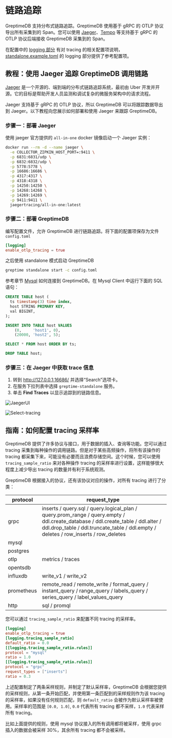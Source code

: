 # 链路追踪

GreptimeDB 支持分布式链路追踪。GreptimeDB 使用基于 gRPC 的 OTLP 协议导出所有采集到的 Span。您可以使用 [Jaeger](https://www.jaegertracing.io/)、[Tempo](https://grafana.com/oss/tempo/) 等支持基于 gRPC 的 OTLP 协议后端接收 GreptimeDB 采集到的 Span。 

在配置中的 [logging 部分](/user-guide/deployments/configuration.md#logging-选项) 有对 tracing 的相关配置项说明，[standalone.example.toml](https://github.com/GreptimeTeam/greptimedb/blob/main/config/standalone.example.toml) 的 logging 部分提供了参考配置项。

## 教程：使用 Jaeger 追踪 GreptimeDB 调用链路

[Jaeger](https://www.jaegertracing.io/) 是一个开源的、端到端的分布式链路追踪系统，最初由 Uber 开发并开源。它的目标是帮助开发人员监测和调试复杂的微服务架构中的请求流程。

Jaeger 支持基于 gRPC 的 OTLP 协议，所以 GreptimeDB 可以将跟踪数据导出到 Jaeger。以下教程向您展示如何部署和使用 Jaeger 来跟踪 GreptimeDB。

### 步骤一：部署 Jaeger

使用 jaeger 官方提供的 `all-in-one` docker 镜像启动一个 Jaeger 实例：

```bash
docker run --rm -d --name jaeger \
  -e COLLECTOR_ZIPKIN_HOST_PORT=:9411 \
  -p 6831:6831/udp \
  -p 6832:6832/udp \
  -p 5778:5778 \
  -p 16686:16686 \
  -p 4317:4317 \
  -p 4318:4318 \
  -p 14250:14250 \
  -p 14268:14268 \
  -p 14269:14269 \
  -p 9411:9411 \
  jaegertracing/all-in-one:latest
```

### 步骤二：部署 GreptimeDB

编写配置文件，允许 GreptimeDB 进行链路追踪。将下面的配置项保存为文件 `config.toml`

```Toml
[logging]
enable_otlp_tracing = true
```

之后使用 standalone 模式启动 GreptimeDB

```bash
greptime standalone start -c config.toml
```

参考章节 [Mysql](/user-guide/protocols/mysql.md) 如何连接到 GreptimeDB。在 Mysql Client 中运行下面的 SQL 语句：

```sql
CREATE TABLE host (
  ts timestamp(3) time index,
  host STRING PRIMARY KEY,
  val BIGINT,
);

INSERT INTO TABLE host VALUES
    (0,     'host1', 0),
    (20000, 'host2', 5);

SELECT * FROM host ORDER BY ts;

DROP TABLE host;
```

### 步骤三：在 Jaeger 中获取 trace 信息

1. 转到 http://127.0.0.1:16686/ 并选择“Search”选项卡。
2. 在服务下拉列表中选择 `greptime-standalone` 服务。
3. 单击 **Find Traces** 以显示追踪到的链路信息。

![JaegerUI](/jaegerui.png)

![Select-tracing](/select-tracing.png)

## 指南：如何配置 tracing 采样率

GreptimeDB 提供了许多协议与接口，用于数据的插入、查询等功能。您可以通过 tracing 采集到每种操作的调用链路。但是对于某些高频操作，将所有该操作的 tracing 都采集下来，可能没有必要而且浪费存储空间。这个时候，您可以使用 `tracing_sample_ratio` 来对各种操作 tracing 的采样率进行设置，这样能够很大程度上减少导出 tracing 的数量并有利于系统观测。

GreptimeDB 根据接入的协议，还有该协议对应的操作，对所有 tracing 进行了分类：

| **protocol** | **request_type**                                                                                                                                                                                                      |
|--------------|-----------------------------------------------------------------------------------------------------------------------------------------------------------------------------------------------------------------------|
| grpc         | inserts / query.sql / query.logical_plan / query.prom_range / query.empty / ddl.create_database / ddl.create_table / ddl.alter / ddl.drop_table / ddl.truncate_table / ddl.empty / deletes / row_inserts / row_deletes |
| mysql        |                                                                                                                                                                                                                       |
| postgres     |                                                                                                                                                                                                                       |
| otlp         | metrics / traces                                                                                                                                                                                                      |
| opentsdb     |                                                                                                                                                                                                                       |
| influxdb     | write_v1 / write_v2                                                                                                                                                                                                   |
| prometheus   | remote_read / remote_write / format_query / instant_query / range_query / labels_query / series_query / label_values_query                                                                                                          |
| http         | sql / promql       

您可以通过 `tracing_sample_ratio` 来配置不同 tracing 的采样率。

```toml
[logging]
enable_otlp_tracing = true
[logging.tracing_sample_ratio]
default_ratio = 0.0
[[logging.tracing_sample_ratio.rules]]
protocol = "mysql"
ratio = 1.0
[[logging.tracing_sample_ratio.rules]]
protocol = "grpc"
request_types = ["inserts"]
ratio = 0.3
```

上述配置制定了两条采样规则，并制定了默认采样率，GreptimeDB 会根据您提供的采样规则，从第一条开始匹配，并使用第一条匹配到的采样规则作为该 tracing 的采样率，如果没有任何规则匹配，则 `default_ratio` 会被作为默认采样率被使用。采样率的范围是 `[0.0, 1.0]`, `0.0` 代表所有 tracing 都不采样，`1.0` 代表采样所有 tracing。

比如上面提供的规则，使用 mysql 协议接入的所有调用都将被采样，使用 grpc 插入的数据会被采样 30%，其余所有 tracing 都不会被采样。
